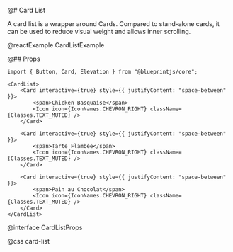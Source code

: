 @# Card List

A card list is a wrapper around Cards. Compared to stand-alone cards, it can be used to reduce visual weight and allows inner scrolling.

@reactExample CardListExample


@## Props

```tsx
import { Button, Card, Elevation } from "@blueprintjs/core";

<CardList>
    <Card interactive={true} style={{ justifyContent: "space-between" }}>
        <span>Chicken Basquaise</span>
        <Icon icon={IconNames.CHEVRON_RIGHT} className={Classes.TEXT_MUTED} />
    </Card>

    <Card interactive={true} style={{ justifyContent: "space-between" }}>
        <span>Tarte Flambée</span>
        <Icon icon={IconNames.CHEVRON_RIGHT} className={Classes.TEXT_MUTED} />
    </Card>

    <Card interactive={true} style={{ justifyContent: "space-between" }}>
        <span>Pain au Chocolat</span>
        <Icon icon={IconNames.CHEVRON_RIGHT} className={Classes.TEXT_MUTED} />
    </Card>
</CardList>
```

@interface CardListProps

@css card-list
